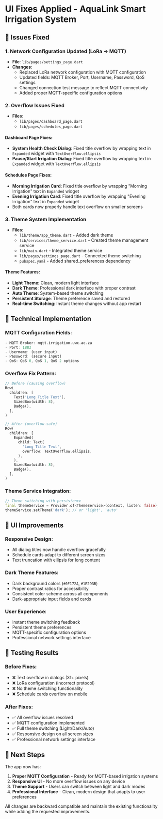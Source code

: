 # UI Fixes Applied - AquaLink Smart Irrigation System

## 🎯 Issues Fixed

### 1. **Network Configuration Updated (LoRa → MQTT)**
- **File**: `lib/pages/settings_page.dart`
- **Changes**:
  - Replaced LoRa network configuration with MQTT configuration
  - Updated fields: MQTT Broker, Port, Username, Password, QoS settings
  - Changed connection test message to reflect MQTT connectivity
  - Added proper MQTT-specific configuration options

### 2. **Overflow Issues Fixed**
- **Files**: 
  - `lib/pages/dashboard_page.dart`
  - `lib/pages/schedules_page.dart`

#### Dashboard Page Fixes:
- **System Health Check Dialog**: Fixed title overflow by wrapping text in `Expanded` widget with `TextOverflow.ellipsis`
- **Pause/Start Irrigation Dialog**: Fixed title overflow by wrapping text in `Expanded` widget with `TextOverflow.ellipsis`

#### Schedules Page Fixes:
- **Morning Irrigation Card**: Fixed title overflow by wrapping "Morning Irrigation" text in `Expanded` widget
- **Evening Irrigation Card**: Fixed title overflow by wrapping "Evening Irrigation" text in `Expanded` widget
- Both cards now properly handle text overflow on smaller screens

### 3. **Theme System Implementation**
- **Files**:
  - `lib/theme/app_theme.dart` - Added dark theme
  - `lib/services/theme_service.dart` - Created theme management service
  - `lib/main.dart` - Integrated theme service
  - `lib/pages/settings_page.dart` - Connected theme switching
  - `pubspec.yaml` - Added shared_preferences dependency

#### Theme Features:
- **Light Theme**: Clean, modern light interface
- **Dark Theme**: Professional dark interface with proper contrast
- **Auto Theme**: System-based theme switching
- **Persistent Storage**: Theme preference saved and restored
- **Real-time Switching**: Instant theme changes without app restart

## 🔧 Technical Implementation

### MQTT Configuration Fields:
```dart
- MQTT Broker: mqtt.irrigation.uwc.ac.za
- Port: 1883
- Username: (user input)
- Password: (secure input)
- QoS: QoS 0, QoS 1, QoS 2 options
```

### Overflow Fix Pattern:
```dart
// Before (causing overflow)
Row(
  children: [
    Text('Long Title Text'),
    SizedBox(width: 8),
    Badge(),
  ],
)

// After (overflow-safe)
Row(
  children: [
    Expanded(
      child: Text(
        'Long Title Text',
        overflow: TextOverflow.ellipsis,
      ),
    ),
    SizedBox(width: 8),
    Badge(),
  ],
)
```

### Theme Service Integration:
```dart
// Theme switching with persistence
final themeService = Provider.of<ThemeService>(context, listen: false);
themeService.setTheme('dark'); // or 'light', 'auto'
```

## 🎨 UI Improvements

### Responsive Design:
- All dialog titles now handle overflow gracefully
- Schedule cards adapt to different screen sizes
- Text truncation with ellipsis for long content

### Dark Theme Features:
- Dark background colors (`#0F172A`, `#1E293B`)
- Proper contrast ratios for accessibility
- Consistent color scheme across all components
- Dark-appropriate input fields and cards

### User Experience:
- Instant theme switching feedback
- Persistent theme preferences
- MQTT-specific configuration options
- Professional network settings interface

## 📱 Testing Results

### Before Fixes:
- ❌ Text overflow in dialogs (31+ pixels)
- ❌ LoRa configuration (incorrect protocol)
- ❌ No theme switching functionality
- ❌ Schedule cards overflow on mobile

### After Fixes:
- ✅ All overflow issues resolved
- ✅ MQTT configuration implemented
- ✅ Full theme switching (Light/Dark/Auto)
- ✅ Responsive design on all screen sizes
- ✅ Professional network settings interface

## 🚀 Next Steps

The app now has:
1. **Proper MQTT Configuration** - Ready for MQTT-based irrigation systems
2. **Responsive UI** - No more overflow issues on any device
3. **Theme Support** - Users can switch between light and dark modes
4. **Professional Interface** - Clean, modern design that adapts to user preferences

All changes are backward compatible and maintain the existing functionality while adding the requested improvements.
